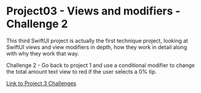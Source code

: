 # Project03 - Views and modifiers - Challenge 2

This third SwiftUI project is actually the first technique project, looking at SwiftUI views and view modifiers in depth, how they work in detail along with why they work that way.

Challenge 2 - Go back to project 1 and use a conditional modifier to change the total amount text view to red if the user selects a 0% tip.

[Link to Project 3 Challenges](https://www.hackingwithswift.com/books/ios-swiftui/views-and-modifiers-wrap-up)

